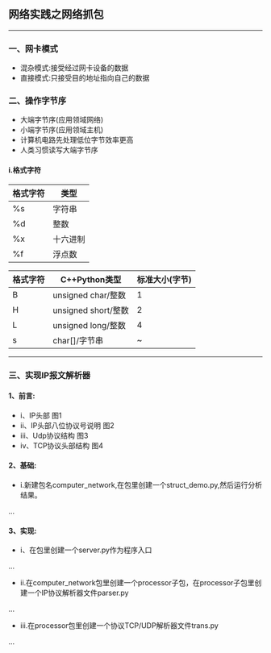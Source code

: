 ## 网络实践之网络抓包
***
### 一、网卡模式
- 混杂模式:接受经过网卡设备的数据
- 直接模式:只接受目的地址指向自己的数据
### 二、操作字节序
- 大端字节序(应用领域网络)
- 小端字节序(应用领域主机)
- 计算机电路先处理低位字节效率更高
- 人类习惯读写大端字节序
#### i.格式字符
|格式字符|类型|
|--|--|
|%s|字符串|
|%d|整数|
|%x|十六进制|
|%f|浮点数|

|格式字符|C++Python类型|标准大小(字节)|
|--|--|--|
|B|unsigned char/整数|1|
|H|unsigned short/整数|2|
|L|unsigned long/整数|4|
|s|char[]/字节串|~|

***
### 三、实现IP报文解析器
#### 1、前言:
- i、IP头部
图1
- ii、IP头部八位协议号说明
图2
- iii、Udp协议结构
图3
- iv、TCP协议头部结构
图4

#### 2、基础:
- i.新建包名computer_network,在包里创建一个struct_demo.py,然后运行分析结果。

...

#### 3、实现:
- i、在包里创建一个server.py作为程序入口

...

- ii.在computer_network包里创建一个processor子包，在processor子包里创建一个IP协议解析器文件parser.py

...

- iii.在processor包里创建一个协议TCP/UDP解析器文件trans.py

...
